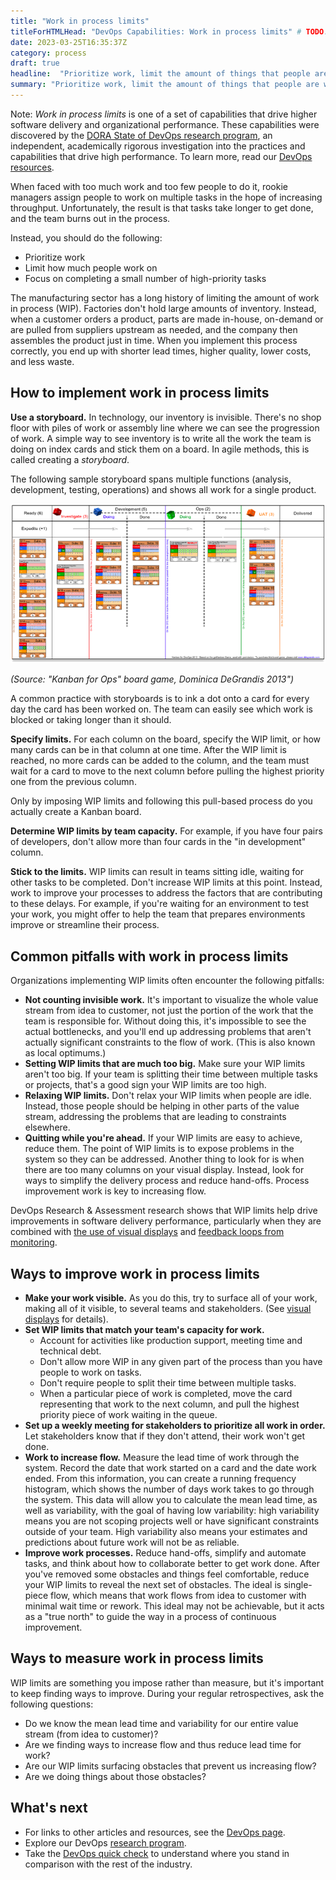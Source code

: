 ```yaml
---
title: "Work in process limits"
titleForHTMLHead: "DevOps Capabilities: Work in process limits" # TODO: can we DRY this out?
date: 2023-03-25T16:35:37Z
category: process
draft: true
headline:  "Prioritize work, limit the amount of things that people are working on, and focus on getting a small number of high-priority tasks done."
summary: "Prioritize work, limit the amount of things that people are working on, and focus on getting a small number of high-priority tasks done."
---
```


Note: *Work in process limits* is one of a set of capabilities that
drive higher software delivery and organizational performance. These
capabilities were discovered by the
[DORA State of DevOps research program](/),
an independent, academically rigorous investigation into the practices and
capabilities that drive high performance. To learn more, read our
[DevOps resources](https://cloud.google.com/devops).

When faced with too much work and too few people to do it, rookie managers
assign people to work on multiple tasks in the hope of increasing throughput.
Unfortunately, the result is that tasks take longer to get done, and the team
burns out in the process.

Instead, you should do the following:

-   Prioritize work
-   Limit how much people work on
-   Focus on completing a small number of high-priority tasks

The manufacturing sector has a long history of limiting the amount of work in
process (WIP). Factories don't hold large amounts of inventory. Instead, when a
customer orders a product, parts are made in-house, on-demand or are pulled from
suppliers upstream as needed, and the company then assembles the product just in
time. When you implement this process correctly, you end up with shorter lead
times, higher quality, lower costs, and less waste.

## How to implement work in process limits

**Use a storyboard.** In technology, our inventory is invisible. There's no
shop floor with piles of work or assembly line where we can see the progression
of work. A simple way to see inventory is to write all the work the team is
doing on index cards and stick them on a board. In agile methods, this is called
creating a _storyboard_.

The following sample storyboard spans multiple functions (analysis, development,
testing, operations) and shows all work for a single product.

![image](wip-1.png)

*(Source: "Kanban for Ops" board game, Dominica DeGrandis 2013")*

A common practice with storyboards is to ink a dot onto a card for every day the
card has been worked on. The team can easily see which work is blocked or taking
longer than it should.

**Specify limits.** For each column on the board, specify the WIP limit, or how
many cards can be in that column at one time. After the WIP limit is reached, no
more cards can be added to the column, and the team must wait for a card to move
to the next column before pulling the highest priority one from the previous
column.

Only by imposing WIP limits and following this pull-based process do you
actually create a Kanban board.

**Determine WIP limits by team capacity.** For example, if you have four pairs
of developers, don't allow more than four cards in the "in development" column.

**Stick to the limits.** WIP limits can result in teams sitting idle, waiting
for other tasks to be completed. Don't increase WIP limits at this point.
Instead, work to improve your processes to address the factors that are
contributing to these delays. For example, if you're waiting for an environment
to test your work, you might offer to help the team that prepares environments
improve or streamline their process.

## Common pitfalls with work in process limits

Organizations implementing WIP limits often encounter the following pitfalls:

-   **Not counting invisible work.** It's important to visualize the whole
    value stream from idea to customer, not just the portion of the work that
    the team is responsible for. Without doing this, it's impossible to see the
    actual bottlenecks, and you'll end up addressing problems that aren't
    actually significant constraints to the flow of work. (This is also known
    as local optimums.)
-   **Setting WIP limits that are much too big.** Make sure your WIP limits
    aren't too big. If your team is splitting their time between multiple tasks
    or projects, that's a good sign your WIP limits are too high.
-   **Relaxing WIP limits.** Don't relax your WIP limits when people are
    idle. Instead, those people should be helping in other parts of the value
    stream, addressing the problems that are leading to constraints elsewhere.
-   **Quitting while you're ahead.** If your WIP limits are easy to achieve,
    reduce them. The point of WIP limits is to expose problems in the system so
    they can be addressed. Another thing to look for is when there are too many
    columns on your visual display. Instead, look for ways to simplify the
    delivery process and reduce hand-offs. Process improvement work is key to
    increasing flow.

DevOps Research & Assessment
research shows that WIP limits help drive improvements in software delivery
performance, particularly when they are combined with
[the use of visual displays](/capabilities/visual-management)
and
[feedback loops from monitoring](/capabilities/monitoring-systems).

## Ways to improve work in process limits

-  **Make your work visible.** As you do this, try to surface all of your
    work, making all of it visible, to several teams and stakeholders. (See
    [visual displays](/capabilities/visual-management)
    for details).
-  **Set WIP limits that match your team's capacity for work.**
    -   Account for activities like production support, meeting time
        and technical debt.
    -   Don't allow more WIP in any given part of the process than you
        have people to work on tasks.
    -   Don't require people to split their time between multiple tasks.
    -   When a particular piece of work is completed, move the card
        representing that work to the next column, and pull the highest
        priority piece of work waiting in the queue.
-  **Set up a weekly meeting for stakeholders to prioritize all work in
    order.** Let stakeholders know that if they don't attend, their work won't
    get done.
-  **Work to increase flow.** Measure the lead time of work through the
    system. Record the date that work started on a card and the date work
    ended. From this information, you can create a running frequency histogram,
    which shows the number of days work takes to go through the system. This
    data will allow you to calculate the mean lead time, as well as
    variability, with the goal of having low variability: high variability
    means you are not scoping projects well or have significant constraints
    outside of your team. High variability also means your estimates and
    predictions about future work will not be as reliable.
-  **Improve work processes.** Reduce hand-offs, simplify and automate
    tasks, and think about how to collaborate better to get work done. After
    you've removed some obstacles and things feel comfortable, reduce your WIP
    limits to reveal the next set of obstacles. The ideal is single-piece flow,
    which means that work flows from idea to customer with minimal wait time or
    rework. This ideal may not be achievable, but it acts as a "true north" to
    guide the way in a process of continuous improvement.

## Ways to measure work in process limits

WIP limits are something you impose rather than measure, but it's important to
keep finding ways to improve. During your regular retrospectives, ask the
following questions:

-   Do we know the mean lead time and variability for our entire value
    stream (from idea to customer)?
-   Are we finding ways to increase flow and thus reduce lead time for work?
-   Are our WIP limits surfacing obstacles that prevent us increasing flow?
-   Are we doing things about those obstacles?

## What's next

-   For links to other articles and resources, see the
    [DevOps page](https://cloud.google.com/devops).
-   Explore our DevOps
    [research program](/).
-   Take the
    [DevOps quick check](/quickcheck/)
    to understand where you stand in comparison with the rest of the industry.